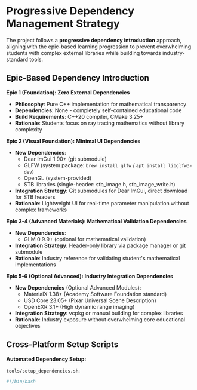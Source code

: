 # Progressive Dependency Management Strategy

The project follows a **progressive dependency introduction** approach, aligning with the epic-based learning progression to prevent overwhelming students with complex external libraries while building towards industry-standard tools.

## Epic-Based Dependency Introduction

**Epic 1 (Foundation): Zero External Dependencies**
- **Philosophy**: Pure C++ implementation for mathematical transparency
- **Dependencies**: None - completely self-contained educational code
- **Build Requirements**: C++20 compiler, CMake 3.25+
- **Rationale**: Students focus on ray tracing mathematics without library complexity

**Epic 2 (Visual Foundation): Minimal UI Dependencies**
- **New Dependencies**: 
  - Dear ImGui 1.90+ (git submodule)
  - GLFW (system package: `brew install glfw` / `apt install libglfw3-dev`)
  - OpenGL (system-provided)
  - STB libraries (single-header: stb_image.h, stb_image_write.h)
- **Integration Strategy**: Git submodules for Dear ImGui, direct download for STB headers
- **Rationale**: Lightweight UI for real-time parameter manipulation without complex frameworks

**Epic 3-4 (Advanced Materials): Mathematical Validation Dependencies**
- **New Dependencies**:
  - GLM 0.9.9+ (optional for mathematical validation)
- **Integration Strategy**: Header-only library via package manager or git submodule
- **Rationale**: Industry reference for validating student's mathematical implementations

**Epic 5-6 (Optional Advanced): Industry Integration Dependencies**
- **New Dependencies** (Optional Advanced Modules):
  - MaterialX 1.38+ (Academy Software Foundation standard)
  - USD Core 23.05+ (Pixar Universal Scene Description)
  - OpenEXR 3.1+ (High dynamic range imaging)
- **Integration Strategy**: vcpkg or manual building for complex libraries
- **Rationale**: Industry exposure without overwhelming core educational objectives

## Cross-Platform Setup Scripts

**Automated Dependency Setup:**

`tools/setup_dependencies.sh`:
```bash
#!/bin/bash